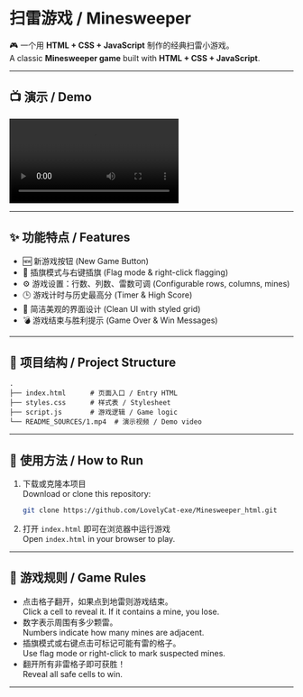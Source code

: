 # 扫雷游戏 / Minesweeper

🎮 一个用 **HTML + CSS + JavaScript** 制作的经典扫雷小游戏。  
A classic **Minesweeper game** built with **HTML + CSS + JavaScript**.

---

## 📺 演示 / Demo

![Demo Video](./SOURCES/1.mp4)

---

## ✨ 功能特点 / Features
- 🆕 新游戏按钮 (New Game Button)  
- 🚩 插旗模式与右键插旗 (Flag mode & right-click flagging)  
- ⚙️ 游戏设置：行数、列数、雷数可调 (Configurable rows, columns, mines)  
- 🕒 游戏计时与历史最高分 (Timer & High Score)  
- 🎨 简洁美观的界面设计 (Clean UI with styled grid)  
- 💣 游戏结束与胜利提示 (Game Over & Win Messages)

---

## 📂 项目结构 / Project Structure
```
.
├── index.html      # 页面入口 / Entry HTML
├── styles.css      # 样式表 / Stylesheet
├── script.js       # 游戏逻辑 / Game logic
└── README_SOURCES/1.mp4  # 演示视频 / Demo video
```

---

## 🚀 使用方法 / How to Run
1. 下载或克隆本项目  
   Download or clone this repository:
   ```bash
   git clone https://github.com/LovelyCat-exe/Minesweeper_html.git
   ```
2. 打开 `index.html` 即可在浏览器中运行游戏  
   Open `index.html` in your browser to play.

---

## 📝 游戏规则 / Game Rules
- 点击格子翻开，如果点到地雷则游戏结束。  
  Click a cell to reveal it. If it contains a mine, you lose.  
- 数字表示周围有多少颗雷。  
  Numbers indicate how many mines are adjacent.  
- 插旗模式或右键点击可标记可能有雷的格子。  
  Use flag mode or right-click to mark suspected mines.  
- 翻开所有非雷格子即可获胜！  
  Reveal all safe cells to win.

---


